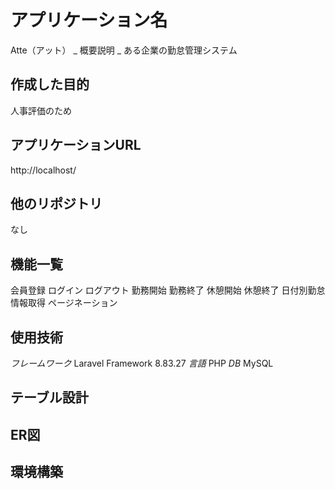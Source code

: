 # アプリケーション名
Atte（アット）
_ 概要説明 _
ある企業の勤怠管理システム
## 作成した目的
人事評価のため
## アプリケーションURL
http://localhost/
## 他のリポジトリ
なし
## 機能一覧
会員登録
ログイン
ログアウト
勤務開始
勤務終了
休憩開始
休憩終了
日付別勤怠情報取得
ページネーション
## 使用技術
_フレームワーク_
Laravel Framework 8.83.27
_言語_
PHP
_DB_
MySQL
## テーブル設計

## ER図

## 環境構築
